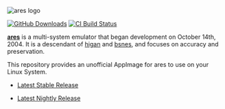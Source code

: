![ares logo](https://raw.githubusercontent.com/ares-emulator/ares/refs/heads/master/ares/ares/resource/logo.png)

[![GitHub Downloads](https://img.shields.io/github/downloads/pkgforge-dev/ares-emu-appimage/total?logo=github&label=GitHub%20Downloads)](https://github.com/pkgforge-dev/ares-emu-appimage/releases/latest)
[![CI Build Status](https://github.com//pkgforge-dev/ares-emu-appimage/actions/workflows/release.yml/badge.svg)](https://github.com/pkgforge-dev/ares-emu-appimage/releases/latest)

**[ares](https://github.com/ares-emulator/ares)** is a multi-system emulator that began development on October 14th, 2004.
It is a descendant of [higan](https://github.com/higan-emu/higan) and [bsnes](https://github.com/bsnes-emu/bsnes/), and focuses on accuracy and preservation.

This repository provides an unofficial AppImage for ares to use on your Linux System.

* [Latest Stable Release](https://github.com/pkgforge-dev/ares-emu-appimage/releases/latest)

* [Latest Nightly Release](https://github.com/pkgforge-dev/ares-emu-appimage/releases/tag/nightly)

